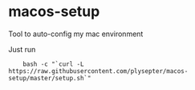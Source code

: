 # macos-setup

Tool to auto-config my mac environment

Just run

```
    bash -c "`curl -L https://raw.githubusercontent.com/plysepter/macos-setup/master/setup.sh`"
```
